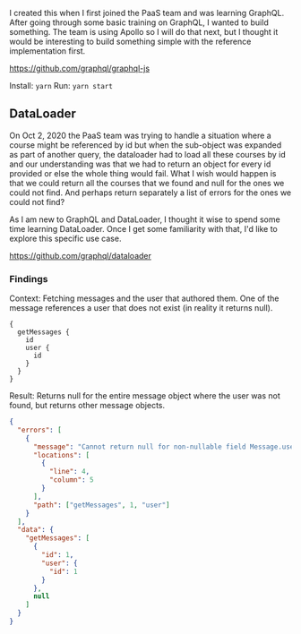 I created this when I first joined the PaaS team and was learning GraphQL.
After going through some basic training on GraphQL, I wanted to build something.
The team is using Apollo so I will do that next, but I thought it would be interesting to build
something simple with the reference implementation first.

https://github.com/graphql/graphql-js

Install: `yarn`
Run: `yarn start`

## DataLoader

On Oct 2, 2020 the PaaS team was trying to handle a situation where a course might be referenced by id
but when the sub-object was expanded as part of another query, the dataloader had to load all these
courses by id and our understanding was that we had to return an object for every id provided or else
the whole thing would fail. What I wish would happen is that we could return all the courses that we
found and null for the ones we could not find. And perhaps return separately a list of errors for the
ones we could not find?

As I am new to GraphQL and DataLoader, I thought it wise to spend some time learning DataLoader. Once
I get some familiarity with that, I'd like to explore this specific use case.

https://github.com/graphql/dataloader

### Findings

Context: Fetching messages and the user that authored them. One of the message references a user that
does not exist (in reality it returns null).

```gql
{
  getMessages {
    id
    user {
      id
    }
  }
}
```

Result: Returns null for the entire message object where the user was not found, but returns other
message objects.

```json
{
  "errors": [
    {
      "message": "Cannot return null for non-nullable field Message.user.",
      "locations": [
        {
          "line": 4,
          "column": 5
        }
      ],
      "path": ["getMessages", 1, "user"]
    }
  ],
  "data": {
    "getMessages": [
      {
        "id": 1,
        "user": {
          "id": 1
        }
      },
      null
    ]
  }
}
```
